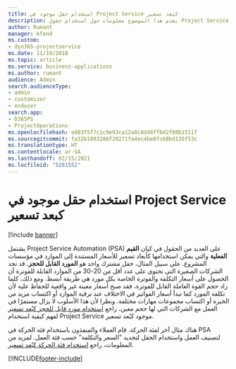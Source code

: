 ```yaml
---
title: استخدام حقل موجود في Project Service كبعد تسعير
description: يقدم هذا الموضوع معلومات حول استخدام حقول Project Service الموجودة كأبعاد تسعير.
author: Rumant
manager: kfend
ms.custom:
- dyn365-projectservice
ms.date: 11/19/2018
ms.topic: article
ms.service: business-applications
ms.author: rumant
audience: Admin
search.audienceType:
- admin
- customizer
- enduser
search.app:
- D365PS
- ProjectOperations
ms.openlocfilehash: ad03f5f7c1c9e93ca12a8c8d48ffbd2f80b1511f
ms.sourcegitcommit: fa32b1893286f20271fa4ec4be8fc68bd135f53c
ms.translationtype: HT
ms.contentlocale: ar-SA
ms.lasthandoff: 02/15/2021
ms.locfileid: "5281552"
---
```

# <a name="use-an-existing-field-in-project-service-as-a-pricing-dimension"></a>استخدام حقل موجود في Project Service كبعد تسعير

[!include [banner](../includes/psa-now-project-operations.md)]

يشتمل Project Service Automation (PSA) على العديد من الحقول في كيان **القيم الفعلية** والتي يمكن استخدامها كأبعاد تسعير للأسعار المستندة إلى الموارد في مؤسسات المشروع. على سبيل المثال، حقل مشترك واحد هو **المورد القابل للحجز**. قد تجد الشركات الصغيرة التي تحتوي على عدد أقل من 20-30 من الموارد القابلة للفوترة أن الحصول على أسعار التكلفة والفوترة الخاصة بكل مورد هي طريقة أبسط. ومع ذلك، كلما زاد حجم القوة العاملة القابل للفوترة، فقد صبح أسعار معينة غير واقعية للحفاظ عليه لأن تكلفة المورد كما تبدأ أسعار الفواتير في الاختلاف عند ترقية الموارد أو اكتساب مزيد من الخبرة أو اكتساب مجموعات مهارات مختلفة. ونظرا لأن هذا الأسلوب لا يزال مستمرًا في العمل مع الشركات التي لها حجم معين، راجع [استخدام مورد قابل للحجز كبُعد تسعير](bookable-resource-pricing-dimension.md) لفهم كيفية استخدام Project Service موجود كبُعد تسعير.

هناك مثال آخر لفئة الحركة. قام العملاء والمنفذون باستخدام فئة الحركة في PSA لتصنيف العمل واستخدام الحقل لتحديد "السعر والتكلفة" حسب فئة العمل. لمزيد من المعلومات، راجع [استخدام فئة الحركة كبُعد تسعير](transaction-category-pricing-dimension.md).


[!INCLUDE[footer-include](../includes/footer-banner.md)]